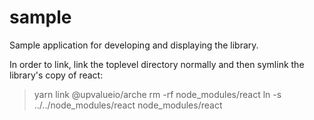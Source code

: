 # sample

Sample application for developing and displaying the library.

In order to link, link the toplevel directory normally 
and then symlink the library's copy of react:

> yarn link @upvalueio/arche
> rm -rf node_modules/react
> ln -s ../../node_modules/react node_modules/react


